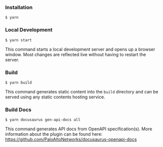 ### Installation

```
$ yarn
```

### Local Development

```
$ yarn start
```

This command starts a local development server and opens up a browser window. Most changes are reflected live without having to restart the server.

### Build

```
$ yarn build
```

This command generates static content into the `build` directory and can be served using any static contents hosting service.

### Build Docs


```
$ yarn docusaurus gen-api-docs all
```

This command generates API docs from OpenAPI specification(s).
More information about the plugin can be found here: https://github.com/PaloAltoNetworks/docusaurus-openapi-docs